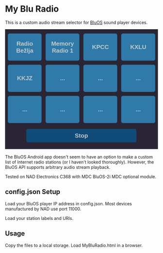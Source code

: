 # My Blu Radio

This is a custom audio stream selector for [BluOS](https://bluos.net/) sound player devices.

![My Blu Radio UI](MyBluRadio_UI_Grab.png)

The BluOS Android app doesn't seem to have an option to make a custom list of Internet radio stations (or I haven't looked thoroughly). However, the BluOS API supports arbitrary audio stream playback.

Tested on NAD Electronics C368 with MDC BluOS-2i MDC optional module.

## config.json Setup

Load your BluOS player IP address in config.json. Most devices manufactured by NAD use port 11000.

Load your station labels and URIs.

## Usage

Copy the files to a local storage. Load MyBluRadio.html in a browser.
